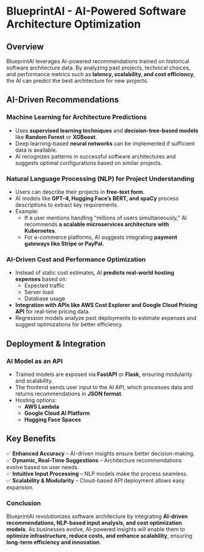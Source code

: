# BlueprintAI - AI-Powered Software Architecture Optimization  

## Overview  
BlueprintAI leverages AI-powered recommendations trained on historical software architecture data. By analyzing past projects, technical choices, and performance metrics such as **latency, scalability, and cost efficiency**, the AI can predict the best architecture for new projects.  

## AI-Driven Recommendations  
### Machine Learning for Architecture Predictions  
- Uses **supervised learning techniques** and **decision-tree-based models** like **Random Forest** or **XGBoost**.  
- Deep learning-based **neural networks** can be implemented if sufficient data is available.  
- AI recognizes patterns in successful software architectures and suggests optimal configurations based on similar projects.  

### Natural Language Processing (NLP) for Project Understanding  
- Users can describe their projects in **free-text form**.  
- AI models like **GPT-4, Hugging Face’s BERT, and spaCy** process descriptions to extract key requirements.  
- Example:  
  - If a user mentions handling “millions of users simultaneously,” AI recommends **a scalable microservices architecture with Kubernetes**.  
  - For e-commerce platforms, AI suggests integrating **payment gateways like Stripe or PayPal**.  

### AI-Driven Cost and Performance Optimization  
- Instead of static cost estimates, AI **predicts real-world hosting expenses** based on:  
  - Expected traffic  
  - Server load  
  - Database usage  
- **Integration with APIs like AWS Cost Explorer and Google Cloud Pricing API** for real-time pricing data.  
- Regression models analyze past deployments to estimate expenses and suggest optimizations for better efficiency.  

## Deployment & Integration  
### AI Model as an API  
- Trained models are exposed via **FastAPI** or **Flask**, ensuring modularity and scalability.  
- The frontend sends user input to the AI API, which processes data and returns recommendations in **JSON format**.  
- Hosting options:  
  - **AWS Lambda**  
  - **Google Cloud AI Platform**  
  - **Hugging Face Spaces**  

## Key Benefits  
✅ **Enhanced Accuracy** – AI-driven insights ensure better decision-making.  
✅ **Dynamic, Real-Time Suggestions** – Architecture recommendations evolve based on user needs.  
✅ **Intuitive Input Processing** – NLP models make the process seamless.  
✅ **Scalability & Modularity** – Cloud-based API deployment allows easy expansion.  

### **Conclusion**  
BlueprintAI revolutionizes software architecture by integrating **AI-driven recommendations, NLP-based input analysis, and cost optimization models**. As businesses evolve, AI-powered insights will enable them to **optimize infrastructure, reduce costs, and enhance scalability**, ensuring **long-term efficiency and innovation**.  
